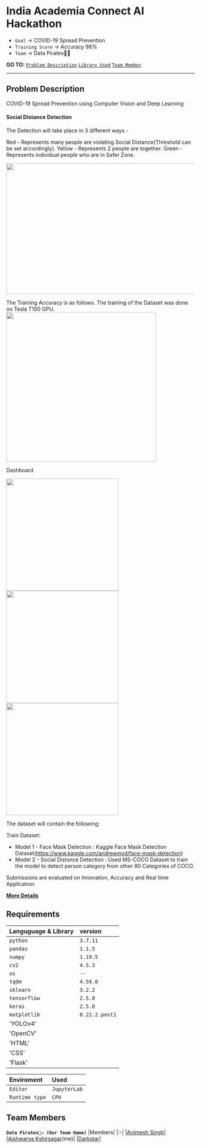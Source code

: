 # India Academia Connect AI Hackathon
* `Goal` → COVID-19 Spread Prevention
* `Training Score` → Accuracy 98%
* `Team` → Data Pirates🏴‍☠️

__GO TO:__  [`Problem Description`](#ProblemDescription) 
[`Library Used`](#Requirements) [`Team Member`](#Team-members)

---
## Problem Description
COVID-19 Spread Prevention using Computer Vision and Deep Learning

#### Social Distance Detection

The Detection will take place in 3 different ways - 

Red - Represents many people are violating Social Distance(Threshold can be set accordingly).
Yellow - Represents 2 people are together.
Green  - Represents individual people who are in Safer Zone.

<img src="https://user-images.githubusercontent.com/67967781/138292103-855aa610-5380-43a3-a65c-27c540ed485d.png" width="700" height ="350"> 

<!-- <img src="https://user-images.githubusercontent.com/67967781/138293539-a829234d-80ab-4634-92d4-cbf392405f9b.png" width="300" height ="500">
 -->
 
 The Training Accuracy is as follows. The training of the Dataset was done on Tesla T100 GPU.
<img src="https://user-images.githubusercontent.com/67967781/138261722-d913bc80-23fb-4b26-96f4-3d921cce8e73.png" width="400" height ="400">
 
 Dashboard 
 
 <img src="https://user-images.githubusercontent.com/67967781/138295712-d269c5d1-0fb1-4b6e-b3f0-80fdef1ca6ab.png" width="300" height ="300"><img src="https://user-images.githubusercontent.com/67967781/138295803-22f6aa87-9d7f-4483-b5b8-40ab29eaaef1.png" width="300" height ="300"><img src="https://user-images.githubusercontent.com/67967781/138295867-4d26fd85-81e6-49fa-bb50-91338b28f14b.png" width="300" height ="300">


The dataset will contain the following:

Train Dataset:
* Model 1 - Face Mask Detection : Kaggle Face Mask Detection Dataset(https://www.kaggle.com/andrewmvd/face-mask-detection) 
* Model 2 - Social Distsnce Detection : Used MS-COCO Dataset to train the model to detect person category from other 80 Categories of COCO.

Submissions are evaluated on Innovation, Accuracy and Real time Application.


[__More Details__](https://gpuhackathons.org/index.php/event/india-academia-connect-ai-hackathon)

## Requirements
| Languguage & Library | version|
| :-------- | :------- |
| `python` | `3.7.11` | 
| `pandas`     | `1.1.5`|
| `numpy`      | `1.19.5`|
| `cv2`      | `4.5.3`|
| `os`      | `--`|
| `tqdm`      | `4.59.0`|
| `sklearn`    | `3.2.2`|
| `tensorflow` | `2.5.0`|
| `keras`      | `2.5.0`|
| `matplotlib` | `0.22.2.post1`|
| 'YOLOv4' |
|'OpenCV'|
|'HTML'|
|'CSS'|
|'Flask'|

| Enviroment | Used|
| :-------- | :------- |
| `Editor`  |`JupyterLab`| 
| `Runtime type` | `CPU`| |'GPU'|


## Team Members
__`Data Pirates🏴‍☠️ (Our Team Name)`__
|Members|
|:-|
|[Animesh Singh](https://github.com/animeshdebug7)|
|[Aishwarya Kshirsagar](https://github.com/AishwaryaKshirsagar)(me)| 
|[Darkstar](https://github.com/DarkstarDream)| 
